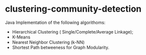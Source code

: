 # clustering-community-detection
Java Implementation of the following algorithoms:

- Hierarchical Clustering ( Single/Complete/Average Linkage);
- K-Means
- Nearest Neighbor Clustering (k-NN) 
- Shortest Path betweeness for Graph Modularity.
